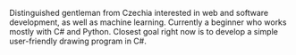 Distinguished gentleman from Czechia interested in web and software development, as well as machine learning.
Currently a beginner who works mostly with C# and Python.
Closest goal right now is to develop a simple user-friendly drawing program in C#.
